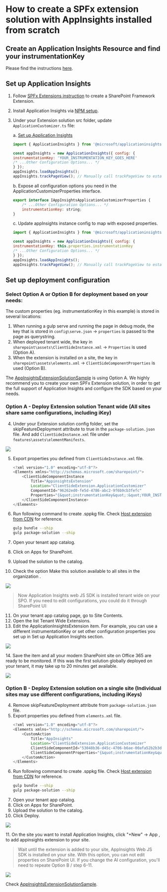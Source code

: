 # How to create a SPFx extension solution with AppInsights installed from scratch

## Create an Application Insights Resource and find your instrumentationKey
Please find the instructions [here](https://docs.microsoft.com/en-us/azure/azure-monitor/app/create-new-resource).

## Set up Application Insights 
1. Follow [SPFx Extensions instruction](https://docs.microsoft.com/en-us/sharepoint/dev/spfx/extensions/get-started/build-a-hello-world-extension) to create a SharePoint Framework Extension.
2. Install Application Insights via [NPM setup](https://github.com/microsoft/ApplicationInsights-JS#getting-started). 
3. Under your Extension solution src folder, update `ApplicationCustomizer.ts` file:

    a. [Set up Application Insights](https://github.com/microsoft/ApplicationInsights-JS#npm-setup-ignore-if-using-snippet-setup)
    ```js
    import { ApplicationInsights } from '@microsoft/applicationinsights-web'

    const appInsights = new ApplicationInsights({ config: {
    instrumentationKey: 'YOUR_INSTRUMENTATION_KEY_GOES_HERE'
    /* ...Other Configuration Options... */
    } });
    appInsights.loadAppInsights();
    appInsights.trackPageView(); // Manually call trackPageView to establish the current user/session/pageview
    ```

    b. Expose all configuration options you need in the ApplicationCustomizerProperties interface.
    ```js
    export interface IAppInsightsApplicationCustomizerProperties {
        /* ...Other Configuration Options... */
        instrumentationKey: string;
    }
    ```
    c. Update appInsights instance config to map with exposed properties.
    ```js
    import { ApplicationInsights } from '@microsoft/applicationinsights-web'

    const appInsights = new ApplicationInsights({ config: {
    instrumentationKey: this.properties.instrumentationKey
    /* ...Other Configuration Options... */
    } });
    appInsights.loadAppInsights();
    appInsights.trackPageView(); // Manually call trackPageView to establish the current user/session/pageview
    ```
## Set up deployment configuration
### Select Option A or Option B for deployment based on your needs: 
The custom properties (eg. instrumentationKey in this example) is stored in several locations: 
1. When running a gulp serve and running the page in debug mode, the key that is stored in `config\serve.json` -> `properties` is passed to the page as querystring.
2. When deployed tenant wide, the key in `sharepoint\assets\ClientSideInstance.xml` -> `Properties` is used (Option A).
3. When the extension is installed on a site, the key in `sharepoint\assets\elements.xml` -> `ClientSideComponentProperties` is used (Option B).

The [AppInsightsExtensionSolutionSample](https://github.com/microsoft/ApplicationInsights-JS/tree/master/SPO/AppInsightsExtensionSolutionSample) is using Option A. We highly recommend you to create your own SPFx Extension solution, in order to get the full support of Application Insights and configure the SDK based on your needs.

### Option A - Deploy Extension solution Tenant wide (All sites share same configurations, including iKey)
4. Under your Extension solution config folder, set the skipFeatureDeployment attribute to true in the `package-solution.json` file. And add `ClientSideInstance.xml` file under `features\assets\elementManifests`.
<p><img src="./img/image3.png"/></p>

5. Export properties you defined from `ClientSideInstance.xml` file.
    ```js
    <?xml version="1.0" encoding="utf-8"?>
    <Elements xmlns="http://schemas.microsoft.com/sharepoint/">
        <ClientSideComponentInstance
            Title="AppinsightsExtension"
            Location="ClientSideExtension.ApplicationCustomizer"
            ComponentId="96262ed0-fe5d-4786-abc2-9f6b9cb3fefc"
            Properties="{&quot;instrumentationKey&quot;:&quot;YOUR_INSTRUMENTATION_KEY_GOES_HERE&quot;}">
        </ClientSideComponentInstance>
    </Elements>
    ```
    
6. Run following command to create .sppkg file. Check [Host extension from CDN](https://docs.microsoft.com/en-us/sharepoint/dev/spfx/extensions/get-started/hosting-extension-from-office365-cdn) for reference.
    ```sh
    gulp bundle --ship
    gulp package-solution --ship
    ```
7. Open your tenant app catalog.
8. Click on Apps for SharePoint.
9. Upload the solution to the catalog.
10. Check the option Make this solution available to all sites in the organization .
<p><img src="./img/image4.png"/></p>

> Now Application Insights web JS SDK is installed tenant wide on your SPO. If you need to edit configurations, you could do it through SharePoint UI: 

11. On your tenant app catalog page, go to Site Contents.
12. Open the list Tenant Wide Extensions.
13. Edit the ApplicationInsightsExtension item. For example, you can use a different instrumentationKey or set other configuration properties you set up in Set up Application Insights section.
<p><img src="./img/image5.png"/></p>
14. Save the item and all your modern SharePoint site on Office 365 are ready to be monitored. If this was the first solution globally deployed on your tenant, it may take up to 20 minutes get available.
<p><img src="./img/image6.png"/></p>

### Option B - Deploy Extension solution on a single site (Individual sites may use different configurations, including iKeys)
4. Remove skipFeatureDeployment attribute from `package-solution.json` file.
5. Export properties you defined from `elements.xml` file.
    ```js
    <?xml version="1.0" encoding="utf-8"?>
    <Elements xmlns="http://schemas.microsoft.com/sharepoint/">
        <CustomAction
            Title="AppInsights"
            Location="ClientSideExtension.ApplicationCustomizer"
            ClientSideComponentId="53048b36-d45c-4706-b6ae-00afa52b2b3d"
            ClientSideComponentProperties="{&quot;instrumentationKey&quot;:&quot;YOUR_INSTRUMENTATION_KEY_GOES_HERE&quot;}">
        </CustomAction>
    </Elements>
    ```
6. Run following command to create .sppkg file. Check [Host extension from CDN](https://docs.microsoft.com/en-us/sharepoint/dev/spfx/extensions/get-started/hosting-extension-from-office365-cdn) for reference.
    ```sh
    gulp bundle --ship
    gulp package-solution --ship
    ```
7. Open your tenant app catalog.
8. Click on Apps for SharePoint.
9. Upload the solution to the catalog.
10. Click Deploy.
<p><img src="./img/image1.png"/></p>
11. On the site you want to install Application Insights, click "+New" -> App , to add appinsights extension to your site.

> Wait until the extension is added to your site, AppInsights Web JS SDK is installed on your site. With this option, you can not edit properties on SharePoint UI. If you change the AI configuration, you'll need to repeate Option B / step 6-11.
<p><img src="./img/image2.png"/></p>

Check [AppInsightsExtensionSolutionSample](https://github.com/microsoft/ApplicationInsights-JS/tree/master/SPO/AppInsightsExtensionSolutionSample). 
